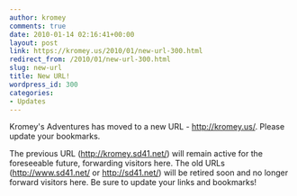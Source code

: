 ```yaml
---
author: kromey
comments: true
date: 2010-01-14 02:16:41+00:00
layout: post
link: https://kromey.us/2010/01/new-url-300.html
redirect_from: /2010/01/new-url-300.html
slug: new-url
title: New URL!
wordpress_id: 300
categories:
- Updates
---
```


Kromey's Adventures has moved to a new URL - http://kromey.us/. Please update your bookmarks.

The previous URL (http://kromey.sd41.net/) will remain active for the foreseeable future, forwarding visitors here. The old URLs (http://www.sd41.net/ or http://sd41.net/) will be retired soon and no longer forward visitors here. Be sure to update your links and bookmarks!
